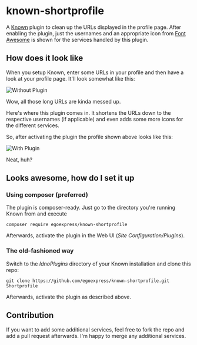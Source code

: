 # known-shortprofile

A [Known](http://withknown.com) plugin to clean up the URLs displayed in the profile page. After enabling the plugin,
just the usernames and an appropriate icon from [Font Awesome](https://fontawesome.com/) is shown for the services handled by this plugin.

## How does it look like

When you setup Known, enter some URLs in your profile and then have a look at your profile page. It'll look somewhat like this:

![Without Plugin](https://egoexpress.github.io/known-shortprofile/images/without-plugin.png)

Wow, all those long URLs are kinda messed up.

Here's where this plugin comes in. It shortens the URLs down to the respective usernames (if applicable) and even adds some more icons for the different services.

So, after activating the plugin the profile shown above looks like this:

![With Plugin](https://egoexpress.github.io/known-shortprofile/images/with-plugin.png)

Neat, huh?

## Looks awesome, how do I set it up

### Using composer (preferred)

The plugin is composer-ready. Just go to the directory you're running Known from and execute

    composer require egoexpress/known-shortprofile

Afterwards, activate the plugin in the Web UI (_Site Configuration/Plugins_).

### The old-fashioned way

Switch to the _IdnoPlugins_ directory of your Known installation and clone this repo:

    git clone https://github.com/egoexpress/known-shortprofile.git Shortprofile

Afterwards, activate the plugin as described above.

## Contribution

If you want to add some additional services, feel free to fork the repo and add a pull request afterwards. I'm happy to merge any additional services.
